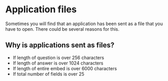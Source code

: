 # Application files

Sometimes you will find that an application has been sent as a file that you have to open. There could be several reasons for this.

## Why is applications sent as files?&#x20;

* If length of question is over 256 characters&#x20;
* If length of answer is over 1024 characters&#x20;
* If length of entire embed is over 6000 characters&#x20;
* If total number of fields is over 25
